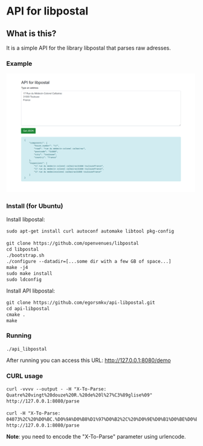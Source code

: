 # API for libpostal

## What is this?

It is a simple API for the library libpostal that parses raw adresses.

### Example

<img src="./demo.png" width="500">

### Install (for Ubuntu)

Install libpostal:

```
sudo apt-get install curl autoconf automake libtool pkg-config

git clone https://github.com/openvenues/libpostal
cd libpostal
./bootstrap.sh
./configure --datadir=[...some dir with a few GB of space...]
make -j4
sudo make install
sudo ldconfig
```

Install API libpostal:

```
git clone https://github.com/egorsmkv/api-libpostal.git
cd api-libpostal
cmake .
make
```

### Running

```
./api_libpostal
```

After running you can access this URL: http://127.0.0.1:8080/demo

### CURL usage

```
curl -vvvv --output - -H "X-To-Parse: Quatre%20vingt%20douze%20R.%20de%20l%27%C3%89glise%09" http://127.0.0.1:8080/parse

curl -H "X-To-Parse: 04073%2C%20%D0%BC.%D0%9A%D0%B8%D1%97%D0%B2%2C%20%D0%9E%D0%B1%D0%BE%D0%BB%D0%BE%D0%BD%D1%81%D1%8C%D0%BA%D0%B8%D0%B9%20%D1%80%D0%B0%D0%B9%D0%BE%D0%BD%2C%20%D0%92%D0%A3%D0%9B%D0%98%D0%A6%D0%AF%20%D0%9A%D0%98%D0%A0%D0%98%D0%9B%D0%86%D0%92%D0%A1%D0%AC%D0%9A%D0%90%2C%20%D0%B1%D1%83%D0%B4%D0%B8%D0%BD%D0%BE%D0%BA%20160%2C%20%D0%BA%D0%BE%D1%80%D0%BF%D1%83%D1%81%20%D0%91" http://127.0.0.1:8080/parse
```

**Note**: you need to encode the "X-To-Parse" parameter using urlencode.
